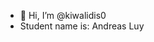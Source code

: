 - 👋 Hi, I’m @kiwalidis0
- Student name is: Andreas Luy

<!---
kiwalidis0/kiwalidis0 is a ✨ special ✨ repository because its `README.md` (this file) appears on your GitHub profile.
You can click the Preview link to take a look at your changes.
--->
